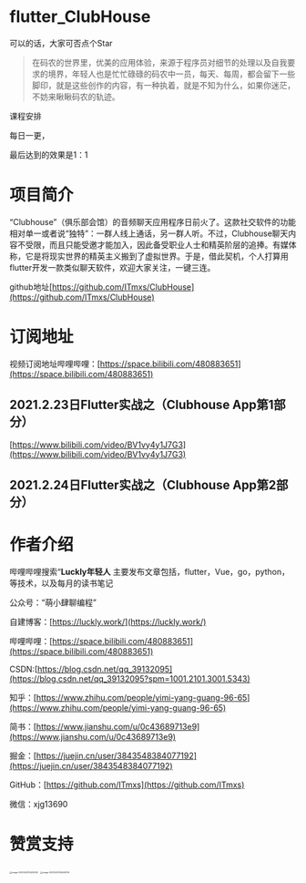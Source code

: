 # flutter_ClubHouse

可以的话，大家可否点个Star

> 在码农的世界里，优美的应用体验，来源于程序员对细节的处理以及自我要求的境界，年轻人也是忙忙碌碌的码农中一员，每天、每周，都会留下一些脚印，就是这些创作的内容，有一种执着，就是不知为什么，如果你迷茫，不妨来瞅瞅码农的轨迹。



课程安排

每日一更，

最后达到的效果是1：1

# 项目简介

“Clubhouse”（俱乐部会馆）的音频聊天应用程序日前火了。这款社交软件的功能相对单一或者说“独特”：一群人线上通话，另一群人听。不过，Clubhouse聊天内容不受限，而且只能受邀才能加入，因此备受职业人士和精英阶层的追捧。有媒体称，它是将现实世界的精英主义搬到了虚拟世界。于是，借此契机，个人打算用flutter开发一款类似聊天软件，欢迎大家关注，一键三连。

github地址[https://github.com/ITmxs/ClubHouse](https://github.com/ITmxs/ClubHouse)

# 订阅地址

视频订阅地址哔哩哔哩：[https://space.bilibili.com/480883651](https://space.bilibili.com/480883651)

## 2021.2.23日Flutter实战之（Clubhouse App第1部分）

[https://www.bilibili.com/video/BV1vy4y1J7G3](https://www.bilibili.com/video/BV1vy4y1J7G3)

## 2021.2.24日Flutter实战之（Clubhouse App第2部分）







# 作者介绍

哔哩哔哩搜索“**Luckly年轻人** 主要发布文章包括，flutter，Vue，go，python，等技术，以及每月的读书笔记

公众号：“萌小肆聊编程”

自建博客：[https://luckly.work/](https://luckly.work/)

哔哩哔哩：[https://space.bilibili.com/480883651](https://space.bilibili.com/480883651)

CSDN:[https://blog.csdn.net/qq_39132095](https://blog.csdn.net/qq_39132095?spm=1001.2101.3001.5343)

知乎：[https://www.zhihu.com/people/yimi-yang-guang-96-65](https://www.zhihu.com/people/yimi-yang-guang-96-65)

简书：[https://www.jianshu.com/u/0c43689713e9](https://www.jianshu.com/u/0c43689713e9)

掘金：[https://juejin.cn/user/3843548384077192](https://juejin.cn/user/3843548384077192)

GitHub：[https://github.com/ITmxs](https://github.com/ITmxs)

微信：xjg13690

# 赞赏支持

<img src="https://luckly007.oss-cn-beijing.aliyuncs.com/images/20210223104234.png" alt="image-20210223104234122" style="zoom:25%;" />

<img src="https://luckly007.oss-cn-beijing.aliyuncs.com/images/20210223104256.png" alt="image-20210223104246709" style="zoom:25%;" />